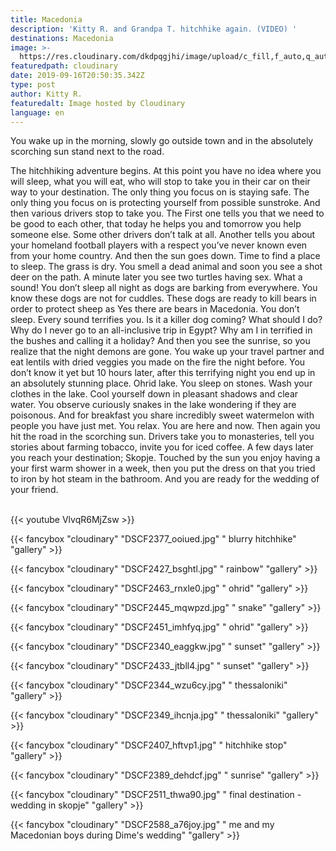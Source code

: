 ```yaml
---
title: Macedonia
description: 'Kitty R. and Grandpa T. hitchhike again. (VIDEO) '
destinations: Macedonia
image: >-
  https://res.cloudinary.com/dkdpqgjhi/image/upload/c_fill,f_auto,q_auto,w_300/v1568668922/DSCF2404_hzpwgu.jpg
featuredpath: cloudinary
date: 2019-09-16T20:50:35.342Z
type: post
author: Kitty R.
featuredalt: Image hosted by Cloudinary
language: en
---
```

You wake up in the morning, slowly go outside town and in the absolutely scorching sun stand next to the road. 

The hitchhiking adventure begins. At this point you have no idea where you will sleep, what you will eat, who will stop to take you in their car on their way to your destination. The only thing you focus on is staying safe. The only thing you focus on is protecting yourself from possible sunstroke. And then various drivers stop to take you. The First one tells you that we need to be good to each other, that today he helps you and tomorrow you help someone else. Some other drivers don’t talk at all. Another tells you about your homeland football players with a respect you’ve never known even from your home country. And then the sun goes down. Time to find a place to sleep. The grass is dry. You smell a dead animal and soon you see a shot deer on the path. A minute later you see two turtles having sex. What a sound! You don’t sleep all night as dogs are barking from everywhere. You know these dogs are not for cuddles. These dogs are ready to kill bears in order to protect sheep as Yes there are bears in Macedonia. You don’t sleep. Every sound terrifies you. Is it a killer dog coming? What should I do? Why do I never go to an all-inclusive trip in Egypt? Why am I in terrified in the bushes and calling it a holiday? And then you see the sunrise, so you realize that the night demons are gone. You wake up your travel partner and eat lentils with dried veggies you made on the fire the night before. You don’t know it yet but 10 hours later, after this terrifying night you end up in an absolutely stunning place. Ohrid lake. You sleep on stones. Wash your clothes in the lake. Cool yourself down in pleasant shadows and clear water. You observe curiously snakes in the lake wondering if they are poisonous. And for breakfast you share incredibly sweet watermelon with people you have just met. You relax. You are here and now. Then again you hit the road in the scorching sun. Drivers take you to monasteries, tell you stories about farming tobacco, invite you for iced coffee. A few days later you reach your destination; Skopje. Touched by the sun you enjoy having a your first warm shower in a week, then you put the dress on that you tried to iron by hot steam in the bathroom. And you are ready for the wedding of your friend.

<br>{{< youtube VlvqR6MjZsw >}}</br>

{{< fancybox "cloudinary" "DSCF2377_ooiued.jpg" " blurry hitchhike" "gallery" >}}

{{< fancybox "cloudinary" "DSCF2427_bsghtl.jpg" " rainbow" "gallery" >}}

{{< fancybox "cloudinary" "DSCF2463_rnxle0.jpg" " ohrid" "gallery" >}}

{{< fancybox "cloudinary" "DSCF2445_mqwpzd.jpg" " snake" "gallery" >}}

{{< fancybox "cloudinary" "DSCF2451_imhfyq.jpg" " ohrid" "gallery" >}}

{{< fancybox "cloudinary" "DSCF2340_eaggkw.jpg" " sunset" "gallery" >}}

{{< fancybox "cloudinary" "DSCF2433_jtbll4.jpg" " sunset" "gallery" >}}

{{< fancybox "cloudinary" "DSCF2344_wzu6cy.jpg" " thessaloniki" "gallery" >}}

{{< fancybox "cloudinary" "DSCF2349_ihcnja.jpg" " thessaloniki" "gallery" >}}

{{< fancybox "cloudinary" "DSCF2407_hftvp1.jpg" " hitchhike stop" "gallery" >}}

{{< fancybox "cloudinary" "DSCF2389_dehdcf.jpg" " sunrise" "gallery" >}}

{{< fancybox "cloudinary" "DSCF2511_thwa90.jpg" " final destination - wedding in skopje" "gallery" >}}

{{< fancybox "cloudinary" "DSCF2588_a76joy.jpg" " me and my Macedonian boys during Dime's wedding" "gallery" >}}
